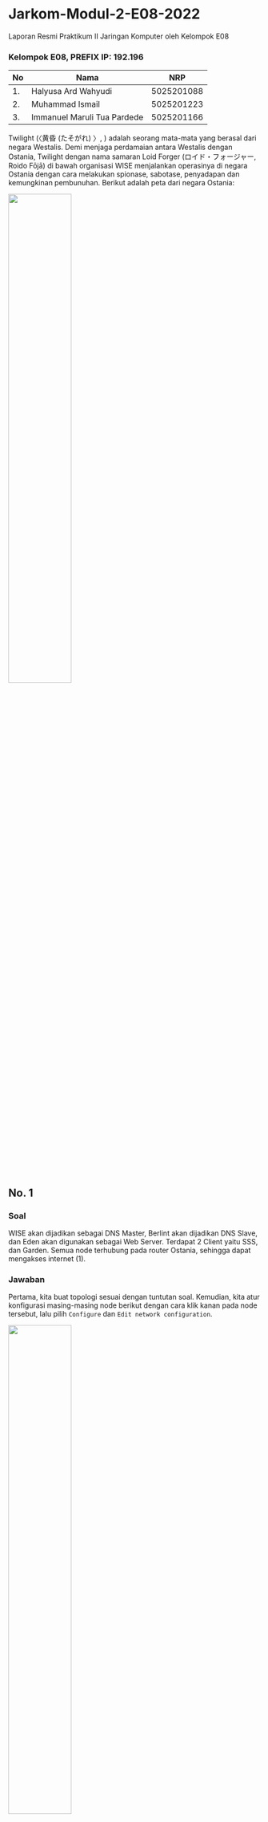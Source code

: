 # Jarkom-Modul-2-E08-2022
Laporan Resmi Praktikum II Jaringan Komputer oleh Kelompok E08

### Kelompok E08, PREFIX IP: 192.196

| **No** | **Nama** | **NRP** |
| - | - | - |
| 1. | Halyusa Ard Wahyudi | 5025201088 |
| 2. | Muhammad Ismail | 5025201223 |
| 3. | Immanuel Maruli Tua Pardede | 5025201166 |

Twilight (〈黄昏 (たそがれ) 〉, <Tasogare>) adalah seorang mata-mata yang berasal dari negara Westalis. Demi menjaga perdamaian antara Westalis dengan Ostania, Twilight dengan nama samaran Loid Forger (ロイド・フォージャー, Roido Fōjā) di bawah organisasi WISE menjalankan operasinya di negara Ostania dengan cara melakukan spionase, sabotase, penyadapan dan kemungkinan pembunuhan. Berikut adalah peta dari negara Ostania:

<img src="https://github.com/immanuelmtpardede/Jarkom-Modul-2-E08-2022/blob/main/img/intro.png" width=50%>

## No. 1
### Soal
WISE akan dijadikan sebagai DNS Master, Berlint akan dijadikan DNS Slave, dan Eden akan digunakan sebagai Web Server. Terdapat 2 Client yaitu SSS, dan Garden. Semua node terhubung pada router Ostania, sehingga dapat mengakses internet (1).
### Jawaban
Pertama, kita buat topologi sesuai dengan tuntutan soal. Kemudian, kita atur konfigurasi masing-masing node berikut dengan cara klik kanan pada node tersebut, lalu pilih `Configure` dan `Edit network configuration`.

<img src="https://github.com/immanuelmtpardede/Jarkom-Modul-2-E08-2022/blob/main/img/1.0.png" width=50%>

<ul>

<li>Ostania</li>

```
auto eth0
iface eth0 inet dhcp

auto eth1
iface eth1 inet static
	address 192.196.1.1
	netmask 255.255.255.0

auto eth2
iface eth2 inet static
	address 192.196.2.1
	netmask 255.255.255.0

auto eth3
iface eth3 inet static
	address 192.196.3.1
	netmask 255.255.255.0
```

<li>SSS</li>

```
auto eth0
iface eth0 inet static
	address 192.196.1.2
	netmask 255.255.255.0
	gateway 192.196.1.1
```

<li>Garden</li>

```
auto eth0
iface eth0 inet static
	address 192.196.1.3
	netmask 255.255.255.0
	gateway 192.196.1.1
```

<li>Berlint</li>

```
auto eth0
iface eth0 inet static
	address 192.196.2.2
	netmask 255.255.255.0
	gateway 192.196.2.1
```

<li>Eden</li>

```
auto eth0
iface eth0 inet static
	address 192.196.2.3
	netmask 255.255.255.0
	gateway 192.196.2.1
```

<li>WISE</li>

```
auto eth0
iface eth0 inet static
	address 192.196.3.2
	netmask 255.255.255.0
	gateway 192.196.3.1
```

</ul>

Kemudian, agar dapat mengakses jaringan luar, kita klik kanan pada node Ostania, lalu pilih `Web console` untuk membuka web console dan ketikkan `iptables -t nat -A POSTROUTING -o eth0 -j MASQUERADE -s 192.196.0.0/16`. Selain itu, kita juga perlu mengubah nameserver pada masing-masing node (node SSS, Garden, Berlint, Eden, dan WISE) menggunakan IP DNS yang sama pada node Ostania. Untuk melihatnya, ketikkan command `nano /etc/resolv.conf` pada web console node Ostania dan copy-kan isinya. Kemudian, ketikkan command `nano /etc/resolv.conf` pada web console masing-masing node dan ganti isinya dengan yang sudah di-copy tadi. Terakhir, untuk mengecek apakah klien sudah terhubung dengan jaringan luar, ketikkan command `ping google.com` pada web console masing-masing node.

<img src="https://github.com/immanuelmtpardede/Jarkom-Modul-2-E08-2022/blob/main/img/1.1.png" width=50%>

## No. 2
### Soal
Untuk mempermudah mendapatkan informasi mengenai misi dari Handler, bantulah Loid membuat website utama dengan akses wise.yyy.com dengan alias www.wise.yyy.com pada folder wise.
### Jawaban
Langkah awal yang perlu kita lakukan adalah mengupdate sistem node WISE agar dapat menginstal aplikasi bind9. Ketikkan command `apt-get update` pada web console node WISE untuk mengupdate sistemnya, lalu `apt-get install bind9 -y` untuk menginstal aplikasi bind9. Setelah itu, buka file `named.conf.local` dengan cara mengetik command `nano /etc/bind/named.conf.local` pada web console node WISE. Kemudian ganti isinya dengan script berikut.

```
zone "wise.e08.com" {
	type master;
	file "/etc/bind/wise/wise.e08.com";
};
```

Kita perlu membuat file bernama `wise.e08.com` dengan di folder `/etc/bind/wise/`, untuk itu ketik command `mkdir /etc/bind/wise` untuk membuat folder wise dan `cp /etc/bind/db.local /etc/bind/wise/wise.e08.com` untuk membuat salinan file `db.local` sebagai file `wise.e08.com`. Kemudian, buka filenya dengan mengetik command `nano /etc/bind/wise/wise.e08.com` dan ganti isinya sesuai dengan script berikut.

```
;
; BIND data file for local loopback interface
;
$TTL    604800
@       IN      SOA     wise.e08.com. root.wise.e08.com. (
                              2         ; Serial
                         604800         ; Refresh
                          86400         ; Retry
                        2419200         ; Expire
                         604800 )       ; Negative Cache TTL
;
@       IN      NS      wise.e08.com.
@       IN      A       192.196.3.2 ; IP WISE
@       IN      AAAA    ::1
www     IN      CNAME   wise.e08.com.
```

Terakhir, ketik command `service bind9 restart` pada web console node WISE untuk me-restart aplikasi bind9 beserta seluruh konfigurasinya.
Untuk mengecek apakah website utama kita sudah selesai dan bisa diakses oleh klien (node SSS dan Garden), pertama-tama kita harus mengubah konfigurasi nameserver pada klien. Ketik `nano /etc/resolv.conf` pada web console klien dan ganti isinya dengan IP DNS Master (node WISE) yaitu 192.196.3.2 `nameserver 192.196.3.2 # IP WISE`. Kemudian, `ping wise.e08.com` dan `ping www.wise.e08.com` untuk mengecek kesuksesannya.

<img src="https://github.com/immanuelmtpardede/Jarkom-Modul-2-E08-2022/blob/main/img/2.0.png" width=50%>

## No. 3
### Soal
Setelah itu ia juga ingin membuat subdomain eden.wise.yyy.com dengan alias www.eden.wise.yyy.com yang diatur DNS-nya di WISE dan mengarah ke Eden.
### Jawaban
Pertama, kita buka file `wise.e08.com` dengan command `nano /etc/bind/wise/wise.e08.com`. Kemudian, tambahkan script `eden    IN      A       192.196.2.3 ; IP Eden` di bagian paling bawah script untuk membuat subdomain eden.wise.yyy.com. Lalu, untuk membuat aliasnya, kita perlu membuat zone baru. Ketik command `nano /etc/bind/named.conf.local` untuk membuka file `named.conf.local`, lalu tambahkan script berikut di bagian paling bawah script untuk membuat zone baru subdomain eden.wise.yyy.com.

```
zone "eden.wise.e08.com" {
        type master;
        file "/etc/bind/wise/eden.wise.e08.com";
};
```

Sama seperti langkah di nomor 2, kita perlu membuat file baru bernama `eden.wise.e08.com` di folder `/etc/bind/wise/`. Ketik command `cp /etc/bind/db.local /etc/bind/wise/eden.wise.e08.com` untuk membuat salinan file `db.local` sebagai file `eden.wise.e08.com`. Kemudian, buka filenya dengan mengetik command `nano /etc/bind/wise/eden.wise.e08.com` dan ganti isinya sesuai dengan script berikut.

```
;
; BIND data file for local loopback interface
;
$TTL    604800
@       IN      SOA     eden.wise.e08.com. root.eden.wise.e08.com. (
                              2         ; Serial
                         604800         ; Refresh
                          86400         ; Retry
                        2419200         ; Expire
                         604800 )       ; Negative Cache TTL
;
@       IN      NS      eden.wise.e08.com.
@       IN      A       192.196.2.3 ; IP Eden
www     IN      CNAME   eden.wise.e08.com.
```

Terakhir, ketik command `service bind9 restart` pada web console node WISE untuk me-restart aplikasi bind9 beserta seluruh konfigurasinya. Kemudian, `ping eden.wise.e08.com` dan `ping www.eden.wise.e08.com` pada web console klien untuk mengecek kesuksesannya.

<img src="https://github.com/immanuelmtpardede/Jarkom-Modul-2-E08-2022/blob/main/img/3.0.png" width=50%>

## No. 4
### Soal
Buat juga reverse domain untuk domain utama.
### Jawaban
Kita perlu membuat zone baru. Ketik command `nano /etc/bind/named.conf.local` pada web console node WISE untuk membuka file `named.conf.local`, lalu tambahkan script berikut di bagian paling bawah script.

```
zone "3.196.192.in-addr.arpa" {
        type master;
        file "/etc/bind/wise/3.196.192.in-addr.arpa";
};
```

Sama seperti langkah di nomor 2 dan 3, kita perlu membuat file baru bernama `3.196.192.in-addr.arpa` di folder `/etc/bind/wise/`. Ketik command `cp /etc/bind/db.local /etc/bind/wise/3.196.192.in-addr.arpa` untuk membuat salinan file `db.local` sebagai file `3.196.192.in-addr.arpa`. Kemudian, buka filenya dengan mengetik command `nano /etc/bind/wise/3.196.192.in-addr.arpa` dan ganti isinya sesuai dengan script berikut.

```
;
; BIND data file for local loopback interface
;
$TTL    604800
@       IN      SOA     wise.e08.com. root.wise.e08.com. (
                              2         ; Serial
                         604800         ; Refresh
                          86400         ; Retry
                        2419200         ; Expire
                         604800 )       ; Negative Cache TTL
;
3.196.192.in-addr.arpa.       IN      NS      wise.e08.com.
2                             IN      PTR     wise.e08.com.
```

Terakhir, ketik command `service bind9 restart` pada web console node WISE untuk me-restart aplikasi bind9 beserta seluruh konfigurasinya. Kemudian, untuk mengecek kesuksesannya, ketik command `host -t PTR 192.196.3.2` pada web console klien. Pastikan sudah menginstal package dnsutils. Jika belum, ketik command `apt-get install dnsutils` pada web console klien sebelumnya. Hal yang perlu juga diperhatikan agar dapat menginstal package dnsutils yaitu ubah nameserver pada klien di /etc/resolv.conf sesuai dengan nameserver pada node Ostania di /etc/resolv.conf dan lakukan update dengan cara mengetik command `apt-get update` pada web console klien. Jangan lupa untuk mengubah kembali nameserver pada klien di /etc/resolv.conf sesuai dengan IP DNS Master `nameserver 192.196.3.2 # IP WISE` agar command `host -t PTR 192.196.3.2` berjalan sukses.

<img src="https://github.com/immanuelmtpardede/Jarkom-Modul-2-E08-2022/blob/main/img/4.0.png" width=50%>

## No. 5
### Soal
Agar dapat tetap dihubungi jika server WISE bermasalah, buatlah juga Berlint sebagai DNS Slave untuk domain utama.
### Jawaban
Kita mengedit file `named.conf.local` dengan cara mengetik command `nano /etc/bind/named.conf.local` pada web console node WISE dan menambahkan script berikut di zone wise.e08.com. Kita menggunakan IP Berlin karena node Berlint merupakan DNS Slave kita.

```
        notify yes;
        also-notify { 192.196.2.2; }; // IP Berlint
        allow-transfer { 192.196.2.2; }; // IP Berlint

```

sehingga menjadi

```
zone "wise.e08.com" {
        type master;
        notify yes;
        also-notify { 192.196.2.2; }; // IP Berlint
        allow-transfer { 192.196.2.2; }; // IP Berlint
        file "/etc/bind/wise/wise.e08.com";
};
```

Lalu, lakukan restart aplikasi bind9 dengan mengetik command `service bind9 restart` pada web console node WISE.
Kita belum selesai. Kita perlu membuat zone wise.e08.com pada node Berlint. Oleh karena itu, lakukan instalasi aplikasi bind9 pada node Berlint sama seperti langkah di nomor 2, `apt-get update` pada web console node Berlint untuk mengupdate sistemnya dan `apt-get install bind9 -y` untuk menginstal aplikasi bind9. Kemudian, buka file `named.conf.local` di folder `/etc/bind/` dengan mengetik command `nano /etc/bind/named.conf.local` pada web console node Berlint. Ganti isinya dengan script berikut.

```
zone "wise.e08.com" {
    type slave;
    masters { 192.196.3.2; }; // IP WISE
    file "/var/lib/bind/wise.e08.com";
};
```
Terakhir, lakukan restart aplikasi bind9 dengan mengetik command `service bind9 restart` pada web console node Berlint. Untuk mengecek apakah node Berlint sudah berjalan dengan sukses sebagai DNS Slave, kita matikan aplikasi bind9 pada node WISE sebagai DNS Master dengan mengetik `service bind9 stop` pada web console node WISE. Selain itu, kita juga perlu menambahkan IP DNS Slave pada konfigurasi nameserver klien. Ketik command `nano /etc/resolv.conf` pada web console klien dan tambahkan script `nameserver 192.196.2.2 # IP Berlint` di bagian paling bawah script. Karena `ping wise.e08.com`, `ping www.wise.e08.com`, dan `ping eden.wise.e08.com` masih dapat dilakukan, berarti DNS Slave berjalan dengan sukses.

<img src="https://github.com/immanuelmtpardede/Jarkom-Modul-2-E08-2022/blob/main/img/5.0.png" width=50%>

## No. 6
### Soal
Karena banyak informasi dari Handler, buatlah subdomain yang khusus untuk operation yaitu operation.wise.yyy.com dengan alias www.operation.wise.yyy.com yang didelegasikan dari WISE ke Berlint dengan IP menuju ke Eden dalam folder operation.
### Jawaban

## No. 7
### Soal
Untuk informasi yang lebih spesifik mengenai Operation Strix, buatlah subdomain melalui Berlint dengan akses strix.operation.wise.yyy.com dengan alias www.strix.operation.wise.yyy.com yang mengarah ke Eden.
### Jawaban

## No. 8
### Soal

### Jawaban

## No. 9
### Soal

### Jawaban

## No. 10
### Soal

### Jawaban

## No. 11
### Soal

### Jawaban

## No. 12
### Soal

### Jawaban

## No. 13
### Soal

### Jawaban

## No. 14
### Soal

### Jawaban

## No. 15
### Soal

### Jawaban

## No. 16
### Soal

### Jawaban

## No. 17
### Soal

### Jawaban
